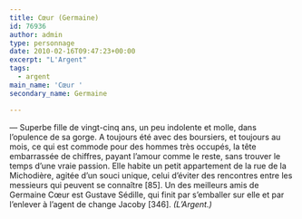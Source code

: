 ```yaml
---
title: Cœur (Germaine)
id: 76936
author: admin
type: personnage
date: 2010-02-16T09:47:23+00:00
excerpt: "L'Argent"
tags:
  - argent
main_name: 'Cœur '
secondary_name: Germaine

---
```

— Superbe fille de vingt-cinq ans, un peu indolente et molle, dans l&rsquo;opulence de sa gorge. A toujours été avec des boursiers, et toujours au mois, ce qui est commode pour des hommes très occupés, la tête embarrassée de chiffres, payant l&rsquo;amour comme le reste, sans trouver le temps d&rsquo;une vraie passion. Elle habite un petit appartement de la rue de la Michodière, agitée d&rsquo;un souci unique, celui d&rsquo;éviter des rencontres entre les messieurs qui peuvent se connaître [85]. Un des meilleurs amis de Germaine Cœur est Gustave Sédille, qui finit par s&rsquo;emballer sur elle et par l&rsquo;enlever à l&rsquo;agent de change Jacoby [346]. _(L&rsquo;Argent.)_